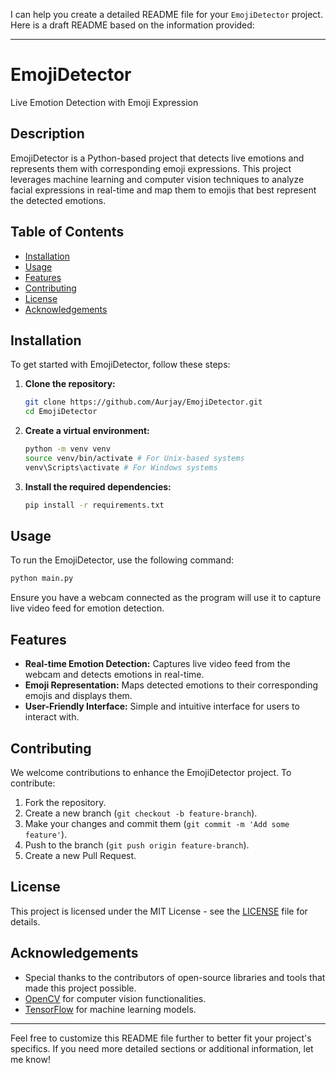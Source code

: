 I can help you create a detailed README file for your `EmojiDetector` project. Here is a draft README based on the information provided:

---

# EmojiDetector

Live Emotion Detection with Emoji Expression

## Description

EmojiDetector is a Python-based project that detects live emotions and represents them with corresponding emoji expressions. This project leverages machine learning and computer vision techniques to analyze facial expressions in real-time and map them to emojis that best represent the detected emotions.

## Table of Contents

- [Installation](#installation)
- [Usage](#usage)
- [Features](#features)
- [Contributing](#contributing)
- [License](#license)
- [Acknowledgements](#acknowledgements)

## Installation

To get started with EmojiDetector, follow these steps:

1. **Clone the repository:**
    ```bash
    git clone https://github.com/Aurjay/EmojiDetector.git
    cd EmojiDetector
    ```

2. **Create a virtual environment:**
    ```bash
    python -m venv venv
    source venv/bin/activate # For Unix-based systems
    venv\Scripts\activate # For Windows systems
    ```

3. **Install the required dependencies:**
    ```bash
    pip install -r requirements.txt
    ```

## Usage

To run the EmojiDetector, use the following command:

```bash
python main.py
```

Ensure you have a webcam connected as the program will use it to capture live video feed for emotion detection.

## Features

- **Real-time Emotion Detection:** Captures live video feed from the webcam and detects emotions in real-time.
- **Emoji Representation:** Maps detected emotions to their corresponding emojis and displays them.
- **User-Friendly Interface:** Simple and intuitive interface for users to interact with.

## Contributing

We welcome contributions to enhance the EmojiDetector project. To contribute:

1. Fork the repository.
2. Create a new branch (`git checkout -b feature-branch`).
3. Make your changes and commit them (`git commit -m 'Add some feature'`).
4. Push to the branch (`git push origin feature-branch`).
5. Create a new Pull Request.

## License

This project is licensed under the MIT License - see the [LICENSE](LICENSE) file for details.

## Acknowledgements

- Special thanks to the contributors of open-source libraries and tools that made this project possible.
- [OpenCV](https://opencv.org/) for computer vision functionalities.
- [TensorFlow](https://www.tensorflow.org/) for machine learning models.

---

Feel free to customize this README file further to better fit your project's specifics. If you need more detailed sections or additional information, let me know!
